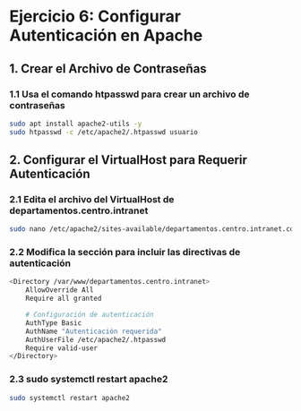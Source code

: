 # Ejercicio 6: Configurar Autenticación en Apache
## 1. Crear el Archivo de Contraseñas
### 1.1 Usa el comando htpasswd para crear un archivo de contraseñas
```bash
sudo apt install apache2-utils -y
sudo htpasswd -c /etc/apache2/.htpasswd usuario
```

## 2. Configurar el VirtualHost para Requerir Autenticación
### 2.1 Edita el archivo del VirtualHost de departamentos.centro.intranet
```bash
sudo nano /etc/apache2/sites-available/departamentos.centro.intranet.conf
```

### 2.2 Modifica la sección <Directory> para incluir las directivas de autenticación
```bash
<Directory /var/www/departamentos.centro.intranet>
    AllowOverride All
    Require all granted

    # Configuración de autenticación
    AuthType Basic
    AuthName "Autenticación requerida"
    AuthUserFile /etc/apache2/.htpasswd
    Require valid-user
</Directory>
```

### 2.3 sudo systemctl restart apache2
```bash
sudo systemctl restart apache2
```
